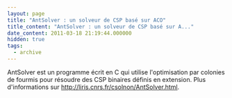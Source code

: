 ```yaml
---
layout: page
title: "AntSolver : un solveur de CSP basé sur ACO"
title_content: "AntSolver : un solveur de CSP basé sur A..."
date_content: 2011-03-18 21:19:44.000000
hidden: true
tags:
  - archive
---
```

AntSolver est un programme écrit en C qui utilise l'optimisation par colonies
de fourmis pour résoudre des CSP binaires définis en extension. Plus
d'informations sur <http://liris.cnrs.fr/csolnon/AntSolver.html>.

